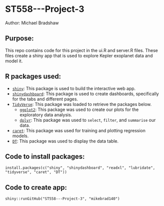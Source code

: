 # ST558---Project-3
Author: Michael Bradshaw

## Purpose: 
This repo contains code for this project in the ui.R and server.R files. These files create a shiny app that is used to explore Kepler exoplanet data and model it. 

## R packages used:  

* [`shiny`](https://shiny.rstudio.com/): This package is used to build the interactive web app. 
* [`shinydashboard`](https://rstudio.github.io/shinydashboard/): This package is used to create dashboards, specifically for the tabs and different pages. 
* [`TidyVerse`](https://www.tidyverse.org/): This package was loaded to retrieve the packages below.
  * [`ggplot2`](https://ggplot2.tidyverse.org/): This package was used to create our plots for the exploratory data analysis.
  * [`dplyr`](https://dplyr.tidyverse.org/): This package was used to `select`, `filter`, and `summarise` our data.
* [`caret`](https://cran.r-project.org/web/packages/caret/index.html): This package was used for training and plotting regression models.
* [`DT`](https://rstudio.github.io/DT/): This package was used to display the data table. 

## Code to install packages:
`install.packages(c("shiny", "shinydashboard", "readxl", "lubridate", "tidyverse", "caret", "DT"))`

## Code to create app:
`shiny::runGitHub("ST558---Project-3", "mikebrad140")`
